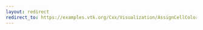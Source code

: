 ```yaml
---
layout: redirect
redirect_to: https://examples.vtk.org/Cxx/Visualization/AssignCellColorsFromLUT/
---
```

